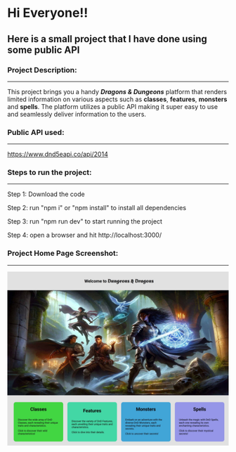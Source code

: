 # Hi Everyone!!

## Here is a small project that I have done using some public API

### Project Description:

---

This project brings you a handy **_Dragons & Dungeons_** platform that renders limited information on various aspects such as **classes**, **features**, **monsters** and **spells**. The platform utilizes a public API making it super easy to use and seamlessly deliver information to the users.

### Public API used:

---

https://www.dnd5eapi.co/api/2014

### Steps to run the project:

---

Step 1: Download the code

Step 2: run "npm i" or "npm install" to install all dependencies

Step 3: run "npm run dev" to start running the project

Step 4: open a browser and hit http://localhost:3000/

### Project Home Page Screenshot:

---

<!-- ![alt text](image.png) -->

![alt text](home_page.jpeg)
